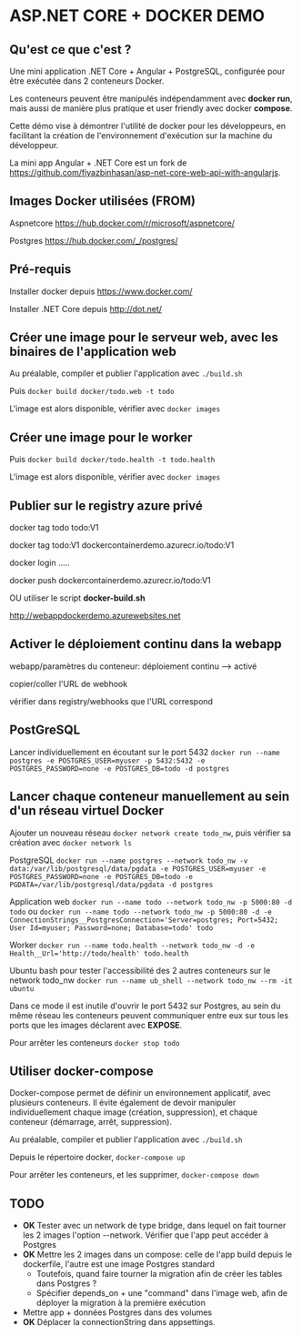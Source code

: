 # ASP.NET CORE + DOCKER DEMO

## Qu'est ce que c'est ?

Une mini application .NET Core + Angular + PostgreSQL, configurée pour être exécutée dans 2 conteneurs Docker.

Les conteneurs peuvent être manipulés indépendamment avec **docker run**, mais aussi de manière plus pratique et user friendly avec docker **compose**.

Cette démo vise à démontrer l'utilité de docker pour les développeurs, en facilitant la création de l'environnement d'exécution sur la machine du développeur.

La mini app Angular + .NET Core est un fork de https://github.com/fiyazbinhasan/asp-net-core-web-api-with-angularjs.

## Images Docker utilisées (FROM)

Aspnetcore https://hub.docker.com/r/microsoft/aspnetcore/

Postgres https://hub.docker.com/_/postgres/

## Pré-requis
Installer docker depuis https://www.docker.com/

Installer .NET Core depuis http://dot.net/

## Créer une image pour le serveur web, avec les binaires de l'application web
Au préalable, compiler et publier l'application avec `./build.sh`

Puis `docker build docker/todo.web -t todo`

L'image est alors disponible, vérifier avec `docker images`

## Créer une image pour le worker
Puis `docker build docker/todo.health -t todo.health`

L'image est alors disponible, vérifier avec `docker images`

## Publier sur le registry azure privé
docker tag todo todo:V1

docker tag todo:V1 dockercontainerdemo.azurecr.io/todo:V1

docker login .....

docker push dockercontainerdemo.azurecr.io/todo:V1

OU utiliser le script **docker-build.sh**

http://webappdockerdemo.azurewebsites.net

## Activer le déploiement continu dans la webapp
webapp/paramètres du conteneur: déploiement continu --> activé

copier/coller l'URL de webhook

vérifier dans registry/webhooks que l'URL correspond

## PostGreSQL

Lancer individuellement en écoutant sur le port 5432
`docker run --name postgres -e POSTGRES_USER=myuser -p 5432:5432 -e POSTGRES_PASSWORD=none -e POSTGRES_DB=todo -d postgres`

## Lancer chaque conteneur manuellement au sein d'un réseau virtuel Docker

Ajouter un nouveau réseau `docker network create todo_nw`, puis vérifier sa création avec `docker network ls`

PostgreSQL
`docker run --name postgres --network todo_nw -v data:/var/lib/postgresql/data/pgdata -e POSTGRES_USER=myuser -e POSTGRES_PASSWORD=none -e POSTGRES_DB=todo -e PGDATA=/var/lib/postgresql/data/pgdata -d postgres`

Application web
`docker run --name todo --network todo_nw -p 5000:80 -d todo`
ou `docker run --name todo --network todo_nw -p 5000:80 -d -e ConnectionStrings__PostgresConnection='Server=postgres; Port=5432; User Id=myuser; Password=none; Database=todo' todo`

Worker `docker run --name todo.health --network todo_nw -d -e Health__Url='http://todo/health' todo.health`

Ubuntu bash pour tester l'accessibilité des 2 autres conteneurs sur le network todo_nw
`docker run --name ub_shell --network todo_nw --rm -it ubuntu`

Dans ce mode il est inutile d'ouvrir le port 5432 sur Postgres, au sein du même réseau les conteneurs peuvent communiquer entre eux sur tous les ports que les images déclarent avec **EXPOSE**.

Pour arrêter les conteneurs
`docker stop todo`

## Utiliser docker-compose

Docker-compose permet de définir un environnement applicatif, avec plusieurs conteneurs. Il évite également de devoir manipuler individuellement chaque image (création, suppression), et chaque conteneur (démarrage, arrêt, suppression).

Au préalable, compiler et publier l'application avec `./build.sh`

Depuis le répertoire docker, `docker-compose up`

Pour arrêter les conteneurs, et les supprimer, `docker-compose down`

## TODO
- **OK** Tester avec un network de type bridge, dans lequel on fait tourner les 2 images l'option --network. Vérifier que l'app peut accéder à Postgres
- **OK** Mettre les 2 images dans un compose: celle de l'app build depuis le dockerfile, l'autre est une image Postgres standard
    - Toutefois, quand faire tourner la migration afin de créer les tables dans Postgres ?
    - Spécifier depends_on + une "command" dans l'image web, afin de déployer la migration à la première exécution
- Mettre app + données Postgres dans des volumes
- **OK** Déplacer la connectionString dans appsettings.